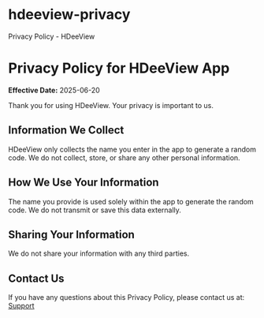 # hdeeview-privacy
<!DOCTYPE html>
<html lang="en">
<head>
    <meta charset="UTF-8" />
    <meta name="viewport" content="width=device-width, initial-scale=1" />
 Privacy Policy - HDeeView
</head>
<body>
    <h1>Privacy Policy for HDeeView App</h1>
    <p><strong>Effective Date:</strong> 2025-06-20</p>
    <p>Thank you for using HDeeView. Your privacy is important to us.</p>
    <h2>Information We Collect</h2>
    <p>HDeeView only collects the name you enter in the app to generate a random code. We do not collect, store, or share any other personal information.</p>
    <h2>How We Use Your Information</h2>
    <p>The name you provide is used solely within the app to generate the random code. We do not transmit or save this data externally.</p>
    <h2>Sharing Your Information</h2>
    <p>We do not share your information with any third parties.</p>
    <h2>Contact Us</h2>
    <p>If you have any questions about this Privacy Policy, please contact us at: <a href="mailto:oscarpauloacosme@gmail.com">Support</a></p>
</body>
</html>
